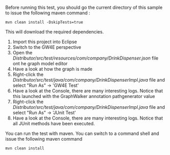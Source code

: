 Before running this test, you should go the current directory of this sample to issue the following maven command :
```
mvn clean install -DskipTests=true
``` 
This will download the required dependencies.

1. Import this project into Eclipse
2. Switch to the GW4E perspective
3. Open the *Distributor/src/test/resources/com/company/DrinkDispenser.json* file ont he graph model editor
4. Have a look at how the graph is made
5. Right-click the *Distributor/src/test/java/com/company/DrinkDispenserImpl.java* file and select "Run As" -> 'GW4E Test'
6. Have a look at the Console, there are many interesting logs. Notice that this launched with the GraphWalker annotation pathgenerator value
7. Right-click the *Distributor/src/test/java/com/company/DrinkDispenserImpl.java* file and select "Run As" -> 'JUnit Test'
8. Have a look at the Console, there are many interesting logs. Notice that all JUnit methods have been executed.

You can run the test with maven. You can switch to a command shell and issue the following maven command 
```
mvn clean install
```


